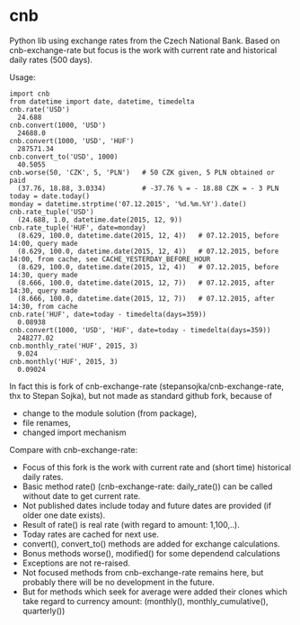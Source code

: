 # cnb
Python lib using exchange rates from the Czech National Bank. Based on cnb-exchange-rate but focus is the work with current rate and historical daily rates (500 days).

Usage:
```
import cnb
from datetime import date, datetime, timedelta
cnb.rate('USD')
  24.688
cnb.convert(1000, 'USD')
  24688.0
cnb.convert(1000, 'USD', 'HUF')
  287571.34
cnb.convert_to('USD', 1000)
  40.5055
cnb.worse(50, 'CZK', 5, 'PLN')   # 50 CZK given, 5 PLN obtained or paid
  (37.76, 18.88, 3.0334)         # -37.76 % = - 18.88 CZK = - 3 PLN
today = date.today()
monday = datetime.strptime('07.12.2015', '%d.%m.%Y').date()
cnb.rate_tuple('USD')
  (24.688, 1.0, datetime.date(2015, 12, 9))
cnb.rate_tuple('HUF', date=monday)
  (8.629, 100.0, datetime.date(2015, 12, 4))   # 07.12.2015, before 14:00, query made
  (8.629, 100.0, datetime.date(2015, 12, 4))   # 07.12.2015, before 14:00, from cache, see CACHE_YESTERDAY_BEFORE_HOUR
  (8.629, 100.0, datetime.date(2015, 12, 4))   # 07.12.2015, before 14:30, query made
  (8.666, 100.0, datetime.date(2015, 12, 7))   # 07.12.2015, after 14:30, query made
  (8.666, 100.0, datetime.date(2015, 12, 7))   # 07.12.2015, after 14:30, from cache
cnb.rate('HUF', date=today - timedelta(days=359))
  0.08938
cnb.convert(1000, 'USD', 'HUF', date=today - timedelta(days=359))
  248277.02
cnb.monthly_rate('HUF', 2015, 3)
  9.024
cnb.monthly('HUF', 2015, 3)
  0.09024
```

In fact this is fork of cnb-exchange-rate (stepansojka/cnb-exchange-rate, thx to Stepan Sojka),
but not made as standard github fork, because of
- change to the module solution (from package),
- file renames,
- changed import mechanism

Compare with cnb-exchange-rate:
- Focus of this fork is the work with current rate and (short time) historical daily rates.
- Basic method rate() (cnb-exchange-rate: daily_rate()) can be called without date to get current rate.
- Not published dates include today and future dates are provided (if older one date exists).
- Result of rate() is real rate (with regard to amount: 1,100,..).
- Today rates are cached for next use.
- convert(), convert_to() methods are added for exchange calculations.
- Bonus methods worse(), modified() for some dependend calculations
- Exceptions are not re-raised.
- Not focused methods from cnb-exchange-rate remains here, but probably there will be no development in the future.
- But for methods which seek for average were added their clones which take regard to currency amount:
            (monthly(), monthly_cumulative(), quarterly())

